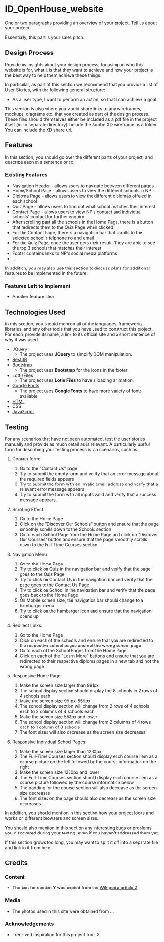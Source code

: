 # ID_OpenHouse_website

One or two paragraphs providing an overview of your project. Tell us about your project.

Essentially, this part is your sales pitch.
 
## Design Process
 
Provide us insights about your design process, focusing on who this website is for, what it is that they want to achieve and how your project is the best way to help them achieve these things.

In particular, as part of this section we recommend that you provide a list of User Stories, with the following general structure:
- As a user type, I want to perform an action, so that I can achieve a goal.

This section is also where you would share links to any wireframes, mockups, diagrams etc. that you created as part of the design process. 
These files should themselves either be included as a pdf file in the project itself (in an separate directory)
Include the Adobe XD wireframe as a folder. You can include the XD share url. 

## Features

In this section, you should go over the different parts of your project, and describe each in a sentence or so.
 
### Existing Features
- Navigation Header - allows users to navigate between different pages
- Home/School Page - allows users to view the different schools in NP
- Diploma Page - allows users to view the different diplomas offered in each school
- Quiz Page - allows users to find out what school matches their interest
- Contact Page - allows users to view NP's contact and individual schools' contact for further enquiry
- After scrolling past all the schools in the Home Page, there is a button that redirects them to the Quiz Page when clicked
- For the Contact Page, there is a navigation bar that scrolls to the selected school's telphone no and email
- For the Quiz Page, once the user gets their result. They are able to see the top 3 schools that matches their interest
- Footer contains links to NP's social media platforms
- ...

In addition, you may also use this section to discuss plans for additional features to be implemented in the future:

### Features Left to Implement
- Another feature idea

## Technologies Used

In this section, you should mention all of the languages, frameworks, libraries, and any other tools that you have used to construct this project. For each, provide its name, a link to its official site and a short sentence of why it was used.

- [JQuery](https://jquery.com)
    - The project uses **JQuery** to simplify DOM manipulation.
- [RestDB](https://restdb.io/)
- [Bootstrap](https://getbootstrap.com/)
   - The project uses **Bootstrap** for the icons in the footer
- [LottieFiles](https://lottiefiles.com/)
   - The project uses **Lotie Files** to have a loading animation.
- [Google Fonts](https://fonts.google.com/)
    - The project uses **Google Fonts** to have more variety of fonts available
- [HTML](https://html.com/)
- CSS
- [JavaScript](https://www.javascript.com/)


## Testing

For any scenarios that have not been automated, test the user stories manually and provide as much detail as is relevant. A particularly useful form for describing your testing process is via scenarios, such as:

1. Contact form:
    1. Go to the "Contact Us" page
    2. Try to submit the empty form and verify that an error message about the required fields appears
    3. Try to submit the form with an invalid email address and verify that a relevant error message appears
    4. Try to submit the form with all inputs valid and verify that a success message appears.

2. Scrolling Effect:
    1. Go to the Home Page
    2. Click on the "Discover Our Schools" button and ensure that the page smoothly scrolls down to the Schools section
    3. Go to each School Page from the Home Page and click on "Discover Our Courses" button and ensure that the page smoothly scrolls down to the Full-Time Courses section

3. Navigation Menu:
    1. Go to the Home Page
    2. Try to click on Quiz in the navigation bar and verify that the page goes to the Quiz Page
    3. Try to click on Contact Us in the navigation bar and verify that the page goes to the Contact Us Page
    4. Try to click on School in the navigation bar and verify that the page goes back to the Home Page
    5. On Mobile screen size, the navigation bar should change to a hamburger menu 
    6. Try to click on the hamburger icon and ensure that the navigation opens up

4. Redirect Links:
    1. Go to the Home Page
    2. Click on each of the schools and ensure that you are redirected to the respective school pages and not the wrong school page
    3. Go to each of the School Pages from the Home Page
    4. Click on each of the "Learn More" buttons and ensure that you are redirected to their respective diploma pages in a new tab and not the wrong page

5. Responsive Home Page:
    1. Make the screen size larger than 991px
    2. The school display section should display the 8 schools in 2 rows of 4 schools each
    3. Make the screen size 991px-559px
    4. The school display section will change from 2 rows of 4 schools each to 2 columns of 4 schools each
    5. Make the screen size 558px and lower
    6. The school display section will change from 2 columns of 4 rows each to 1 column of 8 schools
    7. The font sizes will also decrease as the screen size decreases

6. Responsive Individual School Pages:
    1. Make the screen size larger than 1230px
    2. The Full-Time Courses section should display each course item as a course picture on the left followed by the course information on the right
    3. Make the screen size 1230px and lower
    4. The Full-Time Courses section should display each course item as a course picture followed by the course information below
    5. The padding for the course section will also decrease as the screen size decreases
    6. The font sizes on the page should also decrease as the screen size decreases
    
In addition, you should mention in this section how your project looks and works on different browsers and screen sizes.

You should also mention in this section any interesting bugs or problems you discovered during your testing, even if you haven't addressed them yet.

If this section grows too long, you may want to split it off into a separate file and link to it from here.

## Credits

### Content
- The text for section Y was copied from the [Wikipedia article Z](https://en.wikipedia.org/wiki/Z)

### Media
- The photos used in this site were obtained from ...

### Acknowledgements

- I received inspiration for this project from X
